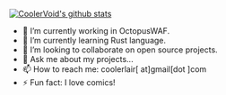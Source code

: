 [![CoolerVoid's github stats](https://github-readme-stats.vercel.app/api?username=CoolerVoid&show_icons=true&theme=radical)](https://github.com/anuraghazra/github-readme-stats)

- 🔭 I’m currently working in OctopusWAF.
- 🌱 I’m currently learning Rust language.
- 👯 I’m looking to collaborate on open source projects.
- 💬 Ask me about my projects...
- 📫 How to reach me: coolerlair[ at]gmail[dot ]com
- ⚡ Fun fact: I love comics!
